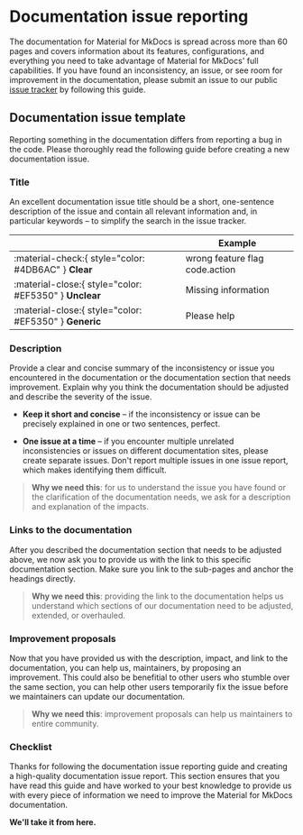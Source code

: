 # Documentation issue reporting

The documentation for Material for MkDocs is spread across more than 60 pages 
and covers information about its features, configurations, and everything you 
need to take advantage of Material for MkDocs' full capabilities. If you have 
found an inconsistency, an issue, or see room for improvement in the 
documentation, please submit an issue to our public [issue tracker] by following 
this guide.

  [issue tracker]: https://github.com/squidfunk/mkdocs-material/issues

## Documentation issue template

Reporting something in the documentation differs from reporting a bug in the code. 
Please thoroughly read the following guide before creating a new documentation 
issue.

### Title

An excellent documentation issue title should be a short, one-sentence 
description of the issue and contain all relevant information and, in particular 
keywords  – to simplify the search in the issue tracker.

| <!-- --> | Example  |
| -------- | -------- | 
| :material-check:{ style="color: #4DB6AC" } __Clear__ | wrong feature flag code.action
| :material-close:{ style="color: #EF5350" } __Unclear__ | Missing information 
| :material-close:{ style="color: #EF5350" } __Generic__ | Please help

### Description

Provide a clear and concise summary of the inconsistency or issue you 
encountered in the documentation or the documentation section that needs 
improvement. Explain why you think the documentation should be adjusted and 
describe the severity of the issue. 

-   __Keep it short and concise__ – if the inconsistency or issue can be 
    precisely explained in one or two sentences, perfect.

-   __One issue at a time__ – if you encounter multiple unrelated inconsistencies 
    or issues on different documentation sites, please create separate issues. 
    Don't report multiple issues in one issue report, which makes identifying 
    them difficult.

> __Why we need this__: for us to understand the issue you have found or the 
> clarification of the documentation needs, we ask for a description and 
> explanation of the impacts.

### Links to the documentation

After you described the documentation section that needs to be adjusted above, 
we now ask you to provide us with the link to this specific documentation 
section. Make sure you link to the sub-pages and anchor the headings directly.

> __Why we need this__: providing the link to the documentation helps us 
> understand which sections of our documentation need to be adjusted, extended, 
> or overhauled. 

### Improvement proposals

Now that you have provided us with the description, impact, and link to the 
documentation, you can help us, maintainers, by proposing an improvement. This 
could also be benefitial to other users who stumble over the same section, you can help other users temporarily 
fix the issue before we maintainers can update our documentation.

> __Why we need this__: improvement proposals can help us maintainers to 
> entire community.

### Checklist

Thanks for following the documentation issue reporting guide and creating a 
high-quality documentation issue report. This section ensures that you have read 
this guide and have worked to your best knowledge to provide us with every piece 
of information we need to improve the Material for MkDocs documentation.

__We'll take it from here.__
